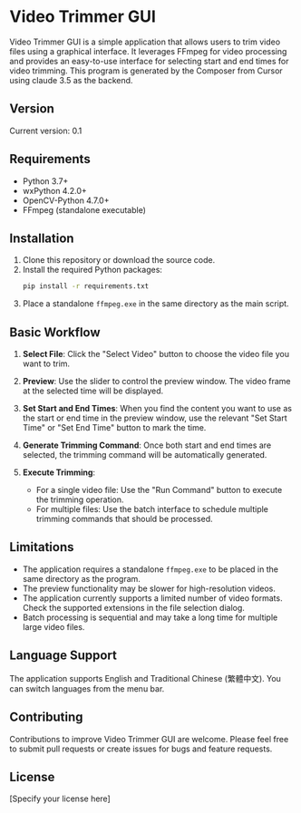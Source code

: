 # Video Trimmer GUI

Video Trimmer GUI is a simple application that allows users to trim video files using a graphical interface. It leverages FFmpeg for video processing and provides an easy-to-use interface for selecting start and end times for video trimming.
This program is generated by the Composer from Cursor using claude 3.5 as the backend.

## Version

Current version: 0.1

## Requirements

- Python 3.7+
- wxPython 4.2.0+
- OpenCV-Python 4.7.0+
- FFmpeg (standalone executable)

## Installation

1. Clone this repository or download the source code.
2. Install the required Python packages:
   ```bash
   pip install -r requirements.txt
   ```
3. Place a standalone `ffmpeg.exe` in the same directory as the main script.

## Basic Workflow

1. **Select File**: Click the "Select Video" button to choose the video file you want to trim.

2. **Preview**: Use the slider to control the preview window. The video frame at the selected time will be displayed.

3. **Set Start and End Times**: When you find the content you want to use as the start or end time in the preview window, use the relevant "Set Start Time" or "Set End Time" button to mark the time.

4. **Generate Trimming Command**: Once both start and end times are selected, the trimming command will be automatically generated.

5. **Execute Trimming**:
   - For a single video file: Use the "Run Command" button to execute the trimming operation.
   - For multiple files: Use the batch interface to schedule multiple trimming commands that should be processed.

## Limitations

- The application requires a standalone `ffmpeg.exe` to be placed in the same directory as the program.
- The preview functionality may be slower for high-resolution videos.
- The application currently supports a limited number of video formats. Check the supported extensions in the file selection dialog.
- Batch processing is sequential and may take a long time for multiple large video files.

## Language Support

The application supports English and Traditional Chinese (繁體中文). You can switch languages from the menu bar.

## Contributing

Contributions to improve Video Trimmer GUI are welcome. Please feel free to submit pull requests or create issues for bugs and feature requests.

## License

[Specify your license here]
